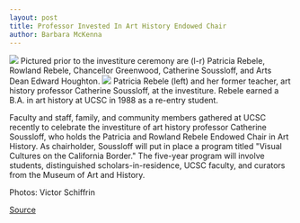 ```yaml
---
layout: post
title: Professor Invested In Art History Endowed Chair
author: Barbara McKenna
---
```


![][3] Pictured prior to the investiture ceremony are (l-r) Patricia Rebele, Rowland Rebele, Chancellor Greenwood, Catherine Soussloff, and Arts Dean Edward Houghton.
![][4] Patricia Rebele (left) and her former teacher, art history professor Catherine Soussloff, at the investiture. Rebele earned a B.A. in art history at UCSC in 1988 as a re-entry student.

Faculty and staff, family, and community members gathered at UCSC recently to celebrate the investiture of art history professor Catherine Soussloff, who holds the Patricia and Rowland Rebele Endowed Chair in Art History. As chairholder, Soussloff will put in place a program titled "Visual Cultures on the California Border." The five-year program will involve students, distinguished scholars-in-residence, UCSC faculty, and curators from the Museum of Art and History.

Photos: Victor Schiffrin

[3]: http://www1.ucsc.edu/oncampus/currents/98-99/art/rebele1.99-06-21.jpg
[4]: http://www1.ucsc.edu/oncampus/currents/98-99/art/rebele2.99-06-21.jpg

[Source](http://www1.ucsc.edu/oncampus/currents/98-99/06-21/rebele.htm "Permalink to Catherine Soussloff invested in Rebele endowed chair; 06-21-99")

